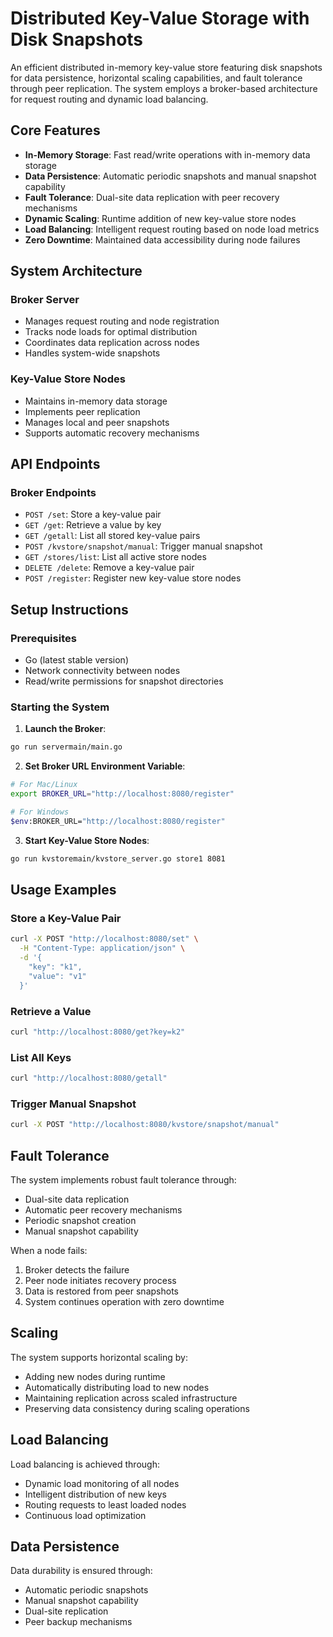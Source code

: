 # Distributed Key-Value Storage with Disk Snapshots

An efficient distributed in-memory key-value store featuring disk snapshots for data persistence, horizontal scaling capabilities, and fault tolerance through peer replication. The system employs a broker-based architecture for request routing and dynamic load balancing.

## Core Features

- **In-Memory Storage**: Fast read/write operations with in-memory data storage
- **Data Persistence**: Automatic periodic snapshots and manual snapshot capability
- **Fault Tolerance**: Dual-site data replication with peer recovery mechanisms
- **Dynamic Scaling**: Runtime addition of new key-value store nodes
- **Load Balancing**: Intelligent request routing based on node load metrics
- **Zero Downtime**: Maintained data accessibility during node failures

## System Architecture

### Broker Server
- Manages request routing and node registration
- Tracks node loads for optimal distribution
- Coordinates data replication across nodes
- Handles system-wide snapshots

### Key-Value Store Nodes
- Maintains in-memory data storage
- Implements peer replication
- Manages local and peer snapshots
- Supports automatic recovery mechanisms

## API Endpoints

### Broker Endpoints
- `POST /set`: Store a key-value pair
- `GET /get`: Retrieve a value by key
- `GET /getall`: List all stored key-value pairs
- `POST /kvstore/snapshot/manual`: Trigger manual snapshot
- `GET /stores/list`: List all active store nodes
- `DELETE /delete`: Remove a key-value pair
- `POST /register`: Register new key-value store nodes

## Setup Instructions

### Prerequisites
- Go (latest stable version)
- Network connectivity between nodes
- Read/write permissions for snapshot directories

### Starting the System

1. **Launch the Broker**:
```bash
go run servermain/main.go
```

2. **Set Broker URL Environment Variable**:
```bash
# For Mac/Linux
export BROKER_URL="http://localhost:8080/register"

# For Windows
$env:BROKER_URL="http://localhost:8080/register"
```

3. **Start Key-Value Store Nodes**:
```bash
go run kvstoremain/kvstore_server.go store1 8081
```

## Usage Examples

### Store a Key-Value Pair
```bash
curl -X POST "http://localhost:8080/set" \
  -H "Content-Type: application/json" \
  -d '{
    "key": "k1",
    "value": "v1"
  }'
```

### Retrieve a Value
```bash
curl "http://localhost:8080/get?key=k2"
```

### List All Keys
```bash
curl "http://localhost:8080/getall"
```

### Trigger Manual Snapshot
```bash
curl -X POST "http://localhost:8080/kvstore/snapshot/manual"
```

## Fault Tolerance

The system implements robust fault tolerance through:
- Dual-site data replication
- Automatic peer recovery mechanisms
- Periodic snapshot creation
- Manual snapshot capability

When a node fails:
1. Broker detects the failure
2. Peer node initiates recovery process
3. Data is restored from peer snapshots
4. System continues operation with zero downtime

## Scaling

The system supports horizontal scaling by:
- Adding new nodes during runtime
- Automatically distributing load to new nodes
- Maintaining replication across scaled infrastructure
- Preserving data consistency during scaling operations

## Load Balancing

Load balancing is achieved through:
- Dynamic load monitoring of all nodes
- Intelligent distribution of new keys
- Routing requests to least loaded nodes
- Continuous load optimization

## Data Persistence

Data durability is ensured through:
- Automatic periodic snapshots
- Manual snapshot capability
- Dual-site replication
- Peer backup mechanisms